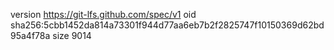 version https://git-lfs.github.com/spec/v1
oid sha256:5cbb1452da814a73301f944d77aa6eb7b2f2825747f10150369d62bd95a4f78a
size 9014
